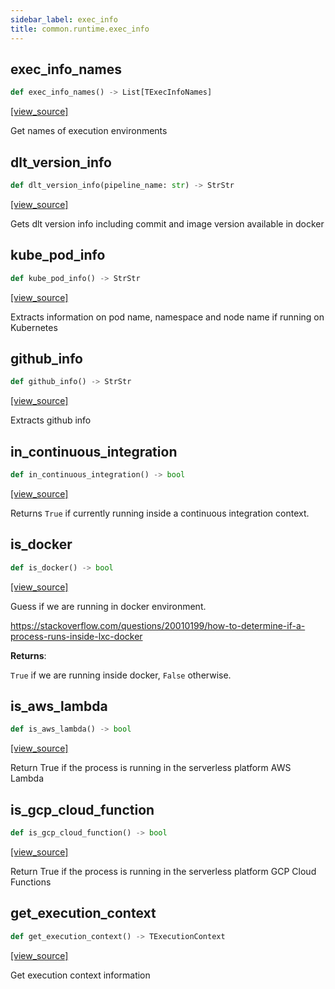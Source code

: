 ```yaml
---
sidebar_label: exec_info
title: common.runtime.exec_info
---
```


## exec\_info\_names

```python
def exec_info_names() -> List[TExecInfoNames]
```

[[view_source]](https://github.com/dlt-hub/dlt/blob/e9c9ecfa8a644fdb516dd74aabca3bf75bafb154/dlt/common/runtime/exec_info.py#L34)

Get names of execution environments

## dlt\_version\_info

```python
def dlt_version_info(pipeline_name: str) -> StrStr
```

[[view_source]](https://github.com/dlt-hub/dlt/blob/e9c9ecfa8a644fdb516dd74aabca3bf75bafb154/dlt/common/runtime/exec_info.py#L111)

Gets dlt version info including commit and image version available in docker

## kube\_pod\_info

```python
def kube_pod_info() -> StrStr
```

[[view_source]](https://github.com/dlt-hub/dlt/blob/e9c9ecfa8a644fdb516dd74aabca3bf75bafb154/dlt/common/runtime/exec_info.py#L120)

Extracts information on pod name, namespace and node name if running on Kubernetes

## github\_info

```python
def github_info() -> StrStr
```

[[view_source]](https://github.com/dlt-hub/dlt/blob/e9c9ecfa8a644fdb516dd74aabca3bf75bafb154/dlt/common/runtime/exec_info.py#L125)

Extracts github info

## in\_continuous\_integration

```python
def in_continuous_integration() -> bool
```

[[view_source]](https://github.com/dlt-hub/dlt/blob/e9c9ecfa8a644fdb516dd74aabca3bf75bafb154/dlt/common/runtime/exec_info.py#L134)

Returns `True` if currently running inside a continuous integration context.

## is\_docker

```python
def is_docker() -> bool
```

[[view_source]](https://github.com/dlt-hub/dlt/blob/e9c9ecfa8a644fdb516dd74aabca3bf75bafb154/dlt/common/runtime/exec_info.py#L139)

Guess if we are running in docker environment.

https://stackoverflow.com/questions/20010199/how-to-determine-if-a-process-runs-inside-lxc-docker

**Returns**:

  `True` if we are running inside docker, `False` otherwise.

## is\_aws\_lambda

```python
def is_aws_lambda() -> bool
```

[[view_source]](https://github.com/dlt-hub/dlt/blob/e9c9ecfa8a644fdb516dd74aabca3bf75bafb154/dlt/common/runtime/exec_info.py#L162)

Return True if the process is running in the serverless platform AWS Lambda

## is\_gcp\_cloud\_function

```python
def is_gcp_cloud_function() -> bool
```

[[view_source]](https://github.com/dlt-hub/dlt/blob/e9c9ecfa8a644fdb516dd74aabca3bf75bafb154/dlt/common/runtime/exec_info.py#L167)

Return True if the process is running in the serverless platform GCP Cloud Functions

## get\_execution\_context

```python
def get_execution_context() -> TExecutionContext
```

[[view_source]](https://github.com/dlt-hub/dlt/blob/e9c9ecfa8a644fdb516dd74aabca3bf75bafb154/dlt/common/runtime/exec_info.py#L172)

Get execution context information

